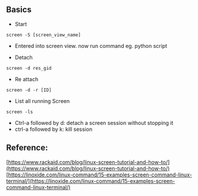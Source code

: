
## Basics

- Start
```
screen -S [screen_view_name]
```
- Entered into screen view. now run command
eg. python script 

- Detach
```
screen -d res_gid
```
- Re attach
```
screen -d -r [ID]
```
- List all running Screen
```
screen -ls
```

- Ctrl-a followed by d: detach a screen session without stopping it
- ctrl-a followed by k: kill session

## Reference:
[https://www.rackaid.com/blog/linux-screen-tutorial-and-how-to/](https://www.rackaid.com/blog/linux-screen-tutorial-and-how-to/)
[https://linoxide.com/linux-command/15-examples-screen-command-linux-terminal/](https://linoxide.com/linux-command/15-examples-screen-command-linux-terminal/)